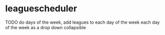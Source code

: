# leaguescheduler
TODO
do days of the week, add leagues to each day of the week
each day of the week as a drop down collapsible